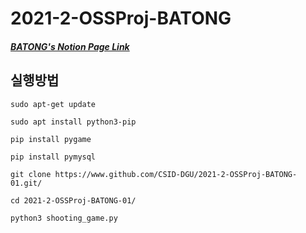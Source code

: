 # 2021-2-OSSProj-BATONG
##### [BATONG's Notion Page Link](https://www.notion.so/2021-2-OSSP-BATONG-6c798b0fa0e74f52ab13c10d03274505)

## 실행방법
```shell
sudo apt-get update
```

```shell
sudo apt install python3-pip
```
   
```shell
pip install pygame
```
   
```shell
pip install pymysql
```

```shell
git clone https://www.github.com/CSID-DGU/2021-2-OSSProj-BATONG-01.git/
```
   
```shell
cd 2021-2-OSSProj-BATONG-01/
```
   
```shell
python3 shooting_game.py
```
